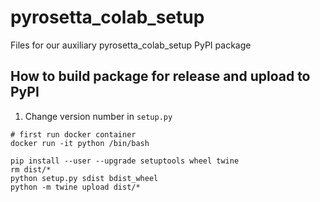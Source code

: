 # pyrosetta_colab_setup
Files for our auxiliary pyrosetta_colab_setup PyPI package

## How to build package for release and upload to PyPI
1. Change version number in `setup.py`
```
# first run docker container
docker run -it python /bin/bash

pip install --user --upgrade setuptools wheel twine
rm dist/*
python setup.py sdist bdist_wheel
python -m twine upload dist/*
```
